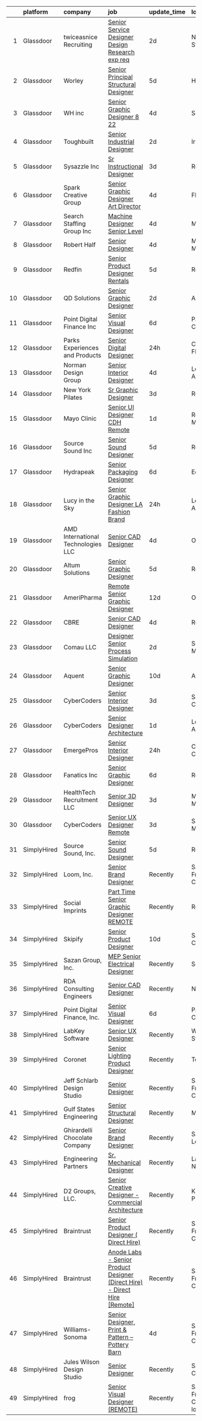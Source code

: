 

|    | platform    | company                             | job                                                                                                                                                                                                                                                                                                                                                                                                                                                                                                                                                                                                                                                                                                                                                                                                                                                                                                                                                                                                                                                                                                                                                                                                                                                                                                                                                                              | update_time   | location                      |
|---:|:------------|:------------------------------------|:---------------------------------------------------------------------------------------------------------------------------------------------------------------------------------------------------------------------------------------------------------------------------------------------------------------------------------------------------------------------------------------------------------------------------------------------------------------------------------------------------------------------------------------------------------------------------------------------------------------------------------------------------------------------------------------------------------------------------------------------------------------------------------------------------------------------------------------------------------------------------------------------------------------------------------------------------------------------------------------------------------------------------------------------------------------------------------------------------------------------------------------------------------------------------------------------------------------------------------------------------------------------------------------------------------------------------------------------------------------------------------|:--------------|:------------------------------|
|  1 | Glassdoor   | twiceasnice Recruiting              | [Senior Service Designer  Design Research exp req ](https://www.glassdoor.com/partner/jobListing.htm?pos=114&ao=1110586&s=58&guid=00000182e875dceb902c5d42bbb92c64&src=GD_JOB_AD&t=SR&vt=w&ea=1&cs=1_95cb82c7&cb=1661757414965&jobListingId=1008097482843&cpc=82B3195DA92CAF92&jrtk=3-0-1gbk7bn8fhaok801-1gbk7bn8uj45g800-e0d663e7e9ee947e--6NYlbfkN0AIiLXtwtv0BDns9BiY4ItblantFozdL6jLmLxNvS8mvt4_hCZCGA9HmC46v82wF9O3pUtOMMPsd9VQ-rcZOSNJOqF8bE3HgafB-vpR2ycqJsC2VD3jJ3B53I60K52YrkjFxUmsv7GEe7oSmTIsZvsP7j81o20ZmCW-IOMesJanGNlwcGp_mdYiQB8mC9C4KCt3rb4q6zOQB4Py2LApq6cOUM5yPbBwRt9pAa_bTfDSzRtdef2vH6eFAp_SbG3rhO8vqGatTaeQ34E5wq1EzzbdbyWzKh0W9YqYC9gMuYk_u0Y-9tKm7Ziw7lqU3P2asX56DneCZmC1P1lBAXASMZTIhGteNK37I2Hfu9IPwDKIP6WX92keohvSN6iM3pAFJLsmxiV2YTmcfKZlJR2E7zzJHnl83EzvzS45ADAQQtjmSR-6tvoCx0qDU4o4_2Azbis4XS4-XgMG-Pbuy67Lb4GwiDBJmU2uMrxP2ZQgGgNhBEE0TuX9NoghKW4DHRpUlAZ-bi5-oW3PzguQrRcA1oX_6iBnRhlFHUcTLOkR3N5YvQ%3D%3D)                                                                                                                                                                                                                                                                                                                                                                                                                                         | 2d            | New York State                |
|  2 | Glassdoor   | Worley                              | [Senior Principal Structural Designer](https://www.glassdoor.com/partner/jobListing.htm?pos=124&ao=1136043&s=58&guid=00000182e875dceb902c5d42bbb92c64&src=GD_JOB_AD&t=SR&vt=w&cs=1_5326c281&cb=1661757414966&jobListingId=1008088587444&jrtk=3-0-1gbk7bn8fhaok801-1gbk7bn8uj45g800-495efa6f3e6025cd-)                                                                                                                                                                                                                                                                                                                                                                                                                                                                                                                                                                                                                                                                                                                                                                                                                                                                                                                                                                                                                                                                            | 5d            | Houston, TX                   |
|  3 | Glassdoor   | WH inc                              | [Senior Graphic Designer 8 22](https://www.glassdoor.com/partner/jobListing.htm?pos=125&ao=1136043&s=58&guid=00000182e875dceb902c5d42bbb92c64&src=GD_JOB_AD&t=SR&vt=w&ea=1&cs=1_4e081cdd&cb=1661757414966&jobListingId=1008091792613&jrtk=3-0-1gbk7bn8fhaok801-1gbk7bn8uj45g800-a4c2e29ffe14dcba-)                                                                                                                                                                                                                                                                                                                                                                                                                                                                                                                                                                                                                                                                                                                                                                                                                                                                                                                                                                                                                                                                               | 4d            | Seattle, WA                   |
|  4 | Glassdoor   | Toughbuilt                          | [Senior Industrial Designer](https://www.glassdoor.com/partner/jobListing.htm?pos=101&ao=1110586&s=58&guid=00000182e875dceb902c5d42bbb92c64&src=GD_JOB_AD&t=SR&vt=w&ea=1&cs=1_653634e7&cb=1661757414961&jobListingId=1008097148245&cpc=5C66962F50EA57C4&jrtk=3-0-1gbk7bn8fhaok801-1gbk7bn8uj45g800-6492527fb1079bee--6NYlbfkN0C4BDBIIfYywdCnnQWSiy8nzgMXr_T-T3FVOPaJNWu58urVZR_WXMhrR-koSpndaF1E6yxWHXTrWNwj5BGXNunan9ywve_ENISeMSjOJDitLiiqvvQgrqPC6Ae3Gf3tZtozMElNWH6pQj1MkisjsxPjnFks6kWohDQ-79t_l95B76r683v6SZAlHW32FY62mUhxFpvpcI176MQbhLlHqwz5Yxmluff8fZJ8c429Gb6eihSc0J1iK1Z6jfr-Yasq8snaSccNnZ5nXeHDx6yy0viSzCXr737yJr4WzU3wTA1XeG0ZbZo3UpSRM8HiZipnMHUndpRtfkuw4_nXTkPAZoqWCroaQ3IpKgxrmKlyrGFYD0tCP0eai8hmq09Ccivb3R0cXMiUdoARwS5LQvWXPXQQexn9pZu8Gewa2voRG5yHX-v70_XEW0CxBt9pD6udShoyg7zoNN67KQEO3laY-RSaoUywK8Ns5wmEgrWovv1gXos9CvZCAw7HItVevkZAB2r8DP77IvP0-g%3D%3D)                                                                                                                                                                                                                                                                                                                                                                                                                                                                                                | 2d            | Irvine, CA                    |
|  5 | Glassdoor   | Sysazzle Inc                        | [Sr  Instructional Designer](https://www.glassdoor.com/partner/jobListing.htm?pos=119&ao=1110586&s=58&guid=00000182e875dceb902c5d42bbb92c64&src=GD_JOB_AD&t=SR&vt=w&ea=1&cs=1_0e08f863&cb=1661757414966&jobListingId=1008094371868&cpc=2CAED5C921A5F994&jrtk=3-0-1gbk7bn8fhaok801-1gbk7bn8uj45g800-d1e30eb564645d32--6NYlbfkN0BHmuOUQiGxZlIboXRCrnOB1bk0QkSGbGX7yxzhgRysNhglpeekY3X1wDa7BzirfJIE-XZI96pT4vsCDo_PwVhCrQa8H_dn6HuGc3dI6Au5lFOBOQnw88rRufmRln1Uzxma7VZhtrwMd6uMTKFJi1s8KhsbQhyj9AFtzXfcqHMAkMfzRW14V10xerNyCpWVtNyThtTnKFly19sInMUNyG_qRlXkQMNRwHhuzUlOpyIDaCEVqcjB1GLDuSWa6Xvbqg_gtV2NIhn2HarlDxQc1QvWph3d7fUGAKDIY0GW6HMmVVRFxQTuuki9Lc0jzk6EMIVMQP5h2Gvt5i_OjKjP1BOVcXt7c1fN8HYiVU-dGRbgIGiZuCevYJ0FEIqSNkNJkYCE4xA7GChu0cRd9-jsIvSIFu4dSzTxpCAvfdwQxb6zcPFlcd-P7dwocnfGJNvQ1QPJOvq7YcOiiLewuAw7p-otG7QEoaehl-RaHCHbDMDWxKS3zyni4PaFCXzMnzkZxBE%3D)                                                                                                                                                                                                                                                                                                                                                                                                                                                                                                              | 3d            | Remote                        |
|  6 | Glassdoor   | Spark Creative Group                | [Senior Graphic Designer Art Director](https://www.glassdoor.com/partner/jobListing.htm?pos=104&ao=1110586&s=58&guid=00000182e875dceb902c5d42bbb92c64&src=GD_JOB_AD&t=SR&vt=w&ea=1&cs=1_2adc5fc2&cb=1661757414961&jobListingId=1008092367670&cpc=A65DF3A704A48F9B&jrtk=3-0-1gbk7bn8fhaok801-1gbk7bn8uj45g800-c2d8a606fc96234c--6NYlbfkN0BBGG9LMNqL16EzDx9S3nKk4b6IwprgSJginr0DZD_oW5yEAmn-tqn_d3atlY61JjEJCcIRxV4iQa-5Q8wcqhKLSJ83lrYLdPS0OtImIl9V7CVmTWNWVztfQoKFteSfQqqO4YIg2T7lUUZxXKsBUHr9DNnnOqat7-ICRDskTAeC3vvLmHfQz_Sb97qJvvExAhBJFf8ZCHHUMx7bk3X2hxJ8yFAZ5JuiKg2FGWBbWo9Z7So0VODfHSngIkIISX5M2Flwzj-K_nGwHrPCF3xi9OOwLKHlW9uj3uDn3_evCejBJsdmGIOtS43m4I-skHbjCOGKZacU8zu7h3T1MYzZjz-PFGmSAy_mod7o6WRGm19YLiOJYiphYKuI1ehj-bZN3PUe9LXhpqtLRc4lqm316FoMCsz4fHYtUTjVh7LQbae6Yrv37XLwEH1xpwgeB_-b5ZdquxzgGREYya-4IlHLpwhrceJkje1Q4IudB9tsHN-FfK_4Vv6wguCDvrbb_nQps88%3D)                                                                                                                                                                                                                                                                                                                                                                                                                                                                                                    | 4d            | Florida                       |
|  7 | Glassdoor   | Search Staffing Group Inc           | [Machine Designer Senior Level](https://www.glassdoor.com/partner/jobListing.htm?pos=118&ao=1110586&s=58&guid=00000182e875dceb902c5d42bbb92c64&src=GD_JOB_AD&t=SR&vt=w&ea=1&cs=1_9392588b&cb=1661757414966&jobListingId=1008091141637&cpc=47CFDC01B3F81FAC&jrtk=3-0-1gbk7bn8fhaok801-1gbk7bn8uj45g800-ada1cfb2ff4b112a--6NYlbfkN0BLZ0BvyOYjbmg1sAVBTdDyKWo44e34HdLLQBaFwBbySGOyJ4M5kDYQdtLTOqjgnYlif-pdd7Njs7CKM9Ew_k4s8XVPgvhAczm3dstNmRTqEEB9Gg18-x0zaRriGlrlA8LKWXDstM1ZDLrNlQ9trhmAM5gwK32tp8cAwNKHWS9aVGdq3aSZt1nr6MVXuUyokjfh4M37wRDbzcq3HrUORdq6HeaeODMhdt6X4miFOImHy_NJ1DX55a5x-F7ekrRKTme5d6bdfezLdI5NE9l7PKrfFFLuRLgDGCZwR9hHKHJtqumflc5LA_IAmGelTMHGD8XuRdzxtRlJnDCqd4jnRxBvs0QgHn7Gy0a2kiBGQeiHmtKNyv7ZqDSOXMl1BhUFfZTobzE3wyzjOWv-qhsiVudIKLg50JcCpadPivqdhao4tbQ4Y5PjmIP4RMF_Jd5vSfPunSNxYuGXq8cuJECSRDHdafUcF8uHXfjniDuOM2MeuBzij8cHQutlNazYcNMsmFMHru4UahmCNYwupklL7g5g)                                                                                                                                                                                                                                                                                                                                                                                                                                                                                         | 4d            | Milford, MA                   |
|  8 | Glassdoor   | Robert Half                         | [Senior Designer](https://www.glassdoor.com/partner/jobListing.htm?pos=120&ao=1110586&s=58&guid=00000182e875dceb902c5d42bbb92c64&src=GD_JOB_AD&t=SR&vt=w&ea=1&cs=1_dbb50e69&cb=1661757414966&jobListingId=1008091743697&cpc=2CAED5C921A5F994&jrtk=3-0-1gbk7bn8fhaok801-1gbk7bn8uj45g800-90eb036b1acf2a4c--6NYlbfkN0CpzDdaQkua3np5pkmj49lKioZwmwxQ-yx5plwbYmV_M5St0DD8rCm1QOzbrT0uKPjLiNpyd1pGxRR2DWvkbBavdBU8cubWW7s79_0pBjaN6MYZa6sYebPsf7f67_qjqQMYnOnPJc1426aGRbM3p-EnrboTyK0iAAhqlrT90mL84f9p5I-gmqDydZUw2rr_X33tGxouIYQWFTcLzLgcnCPSOVTaOhFckzebGK8LlylEX6cHw3KNLm7dbTBD8x0a8FTfR-f8WK4cui-04dJjIuKL3lZtyamqltDxqsCg-4WY44_yy_cHGRU2VE9G6Q2asJSTxRKpPt4Nfk9z_LOKyvqR4rM2y7SpE8NoxNM83-ys-TupzDhVI3UubXUhFkzLvEasacodmV3BMS4f-U7MQw8-2RrfsBsNQKEJybouIUTCyzZdBnSjiDhiLPNabGvRPEBsjWF7Jijv9iJTIFeUiygwXTgkGqesoOCgJhfaT-IvIlf0GNUppKD6OYqQJuAUrUG4xf_cUudf4Hoa_INiVo029pCqYCA4NT761I4gPZfnL2VfmzMKnn_S)                                                                                                                                                                                                                                                                                                                                                                                                                                                                       | 4d            | Minneapolis, MN               |
|  9 | Glassdoor   | Redfin                              | [Senior Product Designer   Rentals](https://www.glassdoor.com/partner/jobListing.htm?pos=123&ao=1136043&s=58&guid=00000182e875dceb902c5d42bbb92c64&src=GD_JOB_AD&t=SR&vt=w&cs=1_b7262ea5&cb=1661757414966&jobListingId=1008089184207&jrtk=3-0-1gbk7bn8fhaok801-1gbk7bn8uj45g800-6be6802fc110f483-)                                                                                                                                                                                                                                                                                                                                                                                                                                                                                                                                                                                                                                                                                                                                                                                                                                                                                                                                                                                                                                                                               | 5d            | Remote                        |
| 10 | Glassdoor   | QD Solutions                        | [Senior Graphic Designer](https://www.glassdoor.com/partner/jobListing.htm?pos=105&ao=1110586&s=58&guid=00000182e875dceb902c5d42bbb92c64&src=GD_JOB_AD&t=SR&vt=w&ea=1&cs=1_84aa2132&cb=1661757414962&jobListingId=1008097287533&cpc=23F784D2830B726F&jrtk=3-0-1gbk7bn8fhaok801-1gbk7bn8uj45g800-779e22abd982fff8--6NYlbfkN0ACTeRvGRFS6hadW-07x_K1RnsIE8OdH4tufuZ5eRAiXlI_sIDJdKrGCDzNU8TfiJ9yvQZhiSJRE0dL2dZD0yYRWGZI8cDA-DExZECqiv6QlH1xQ3M5uhh6ZbgShOhuR9mB9ls38NxfT59Cn9zG8D8MliSDR86vd8CTOOc86N6YndDY-bIYZa-ml9nEcWXT3WsODuii0iupB43bmpqp0tIznGa2psqC4Ag-EzqnDyWIKUf8OA9bH4grCfgUdp8YXHlz_RWkxrGLH0EdF2p4FAuF4jXZazgULfBoh559mXlR61EZFYYwjHX-ptQUKFR0GBbC8RqAQOwn8IMNUa1-tyrsyBd0RgA-2j9M7BQaaSIc2JmB8JOCYPcMItRJtYi7IrYa36WGzp2lBBJKQoFnIHMuYCeny5_d_pvvv1W2l1p8l2BySQatEKw9Nduyx9GAsiHSHFM4kAs6n7QoI992v9l_I1kNMNGMkEgu5jIvs1_xt5dtkEqWbwKiPdftmDoseY3qGpTUKNMYyw%3D%3D)                                                                                                                                                                                                                                                                                                                                                                                                                                                                                                   | 2d            | Austin, TX                    |
| 11 | Glassdoor   | Point Digital Finance  Inc          | [Senior Visual Designer](https://www.glassdoor.com/partner/jobListing.htm?pos=127&ao=1136043&s=58&guid=00000182e875dceb902c5d42bbb92c64&src=GD_JOB_AD&t=SR&vt=w&ea=1&cs=1_c53b477e&cb=1661757414966&jobListingId=1008086386078&jrtk=3-0-1gbk7bn8fhaok801-1gbk7bn8uj45g800-1ebc14109c6bbb65-)                                                                                                                                                                                                                                                                                                                                                                                                                                                                                                                                                                                                                                                                                                                                                                                                                                                                                                                                                                                                                                                                                     | 6d            | Palo Alto, CA                 |
| 12 | Glassdoor   | Parks  Experiences and Products     | [Senior Digital Designer](https://www.glassdoor.com/partner/jobListing.htm?pos=109&ao=1110586&s=58&guid=00000182e875dceb902c5d42bbb92c64&src=GD_JOB_AD&t=SR&vt=w&cs=1_8fe888fb&cb=1661757414963&jobListingId=1008099703456&cpc=3DB599BF2F4828F0&jrtk=3-0-1gbk7bn8fhaok801-1gbk7bn8uj45g800-e6b7a7618b69f511--6NYlbfkN0DAFTyt7pbDCC2JPO79CSdi1dIb81yjczP5qsKcZIxgiYm3-7g-689UDqHItQTwke_TrTe4bERr3DX87HGf-p9NvrotDPPeI6qSG7DIlLHev2zACgCzDAKiYHz9lfx6VCI-eafS8v2hVJRqtRhtyXMs2PTthgB2jwmFvbuUN2zBHenXfKOZDVli2WvnnnVDysKGJ0hz-5ehsTLqUPlngwkoGD00pmNQK8BlRvWzPEFsB_ZAzUaOk12L1hydqmYWyBpCcCBdwRA6lLHNbMQQ2N7iZRd5NC38bafW027pszRV40zWoUfslJ6J9djvGt8eKYEPRYlqMlLBwr_J0wemrzkDRC3K6xYbB9tNQwh3mjQvmuU2Q9wPGpQtnPYEH8iYN8-40H_xNW_5dcJvZWxyv_NEPunOHNfxVHlT-fibbRg708NUxGIuQdHu)                                                                                                                                                                                                                                                                                                                                                                                                                                                                                                                                                                                                    | 24h           | Celebration, FL               |
| 13 | Glassdoor   | Norman Design Group                 | [Senior Interior Designer](https://www.glassdoor.com/partner/jobListing.htm?pos=106&ao=1110586&s=58&guid=00000182e875dceb902c5d42bbb92c64&src=GD_JOB_AD&t=SR&vt=w&ea=1&cs=1_cea76aae&cb=1661757414962&jobListingId=1008091028974&cpc=C466624457DD16FC&jrtk=3-0-1gbk7bn8fhaok801-1gbk7bn8uj45g800-7cc85a13cc5e0974--6NYlbfkN0CXiONNOVKsCLPPcUoB_Bn5_1C3WxILIcgK10bB1KeCioeMr6RfpG4lcdQLJnZt1cD1vdkDVy3h_SuAgwPiraUF5n4p5jBG9v4MrQF_varX4buyL_7XEN6rILWr1u425xL1uSc4fbh-RcHN-IZ8HIPwIgbulvB8D_ZGWf_TTmJmmKApKwmwPgBMNbRbC9dUOZkjYyXZJ5QlnxcwLJ4z11bKIJlvkVdn26Ol39A2V1Ibpuo2CgZMX18kAeYUZSizCO2cdcgXknTsKZLaJXNqgtyqYKWNkZmFxd196JoNgFtCEJ-oNwhTqWQZZnFksf0tWWi6RS2Sla1UBfVWN0QV3GJsL3apZ8WO-Hday7pxAnawxiqqiJRusnpoaocica3Tq1f_LGGarGDlwuxFIenwjTupVodFm_R95uwfoABOYjaM05_x-JLRQ8PtmRr8u9a1ngUPbB-sciUzBFGY3vkAmaNvYUuNzHQZSf1GxTc4SieGv6lxYOB-b0uRKltYJpu5Gi5HEcCiE3eXEw%3D%3D)                                                                                                                                                                                                                                                                                                                                                                                                                                                                                                  | 4d            | Los Angeles, CA               |
| 14 | Glassdoor   | New York Pilates                    | [Sr  Graphic Designer](https://www.glassdoor.com/partner/jobListing.htm?pos=129&ao=1136043&s=58&guid=00000182e875dceb902c5d42bbb92c64&src=GD_JOB_AD&t=SR&vt=w&ea=1&cs=1_4b72e22c&cb=1661757414967&jobListingId=1008094773855&jrtk=3-0-1gbk7bn8fhaok801-1gbk7bn8uj45g800-38f2fed63134701e-)                                                                                                                                                                                                                                                                                                                                                                                                                                                                                                                                                                                                                                                                                                                                                                                                                                                                                                                                                                                                                                                                                       | 3d            | Remote                        |
| 15 | Glassdoor   | Mayo Clinic                         | [Senior UI Designer   CDH   Remote](https://www.glassdoor.com/partner/jobListing.htm?pos=102&ao=1110586&s=58&guid=00000182e875dceb902c5d42bbb92c64&src=GD_JOB_AD&t=SR&vt=w&cs=1_7a53857a&cb=1661757414961&jobListingId=1008098136479&cpc=BBD63848FB84346C&jrtk=3-0-1gbk7bn8fhaok801-1gbk7bn8uj45g800-2ea6fd4f9497d762--6NYlbfkN0DAEceP-M7Shj5_gfKRzkCBllP1lnjH5WM5gyIsLK1tG5I7LeeaiVBc2NmkugE2pFAElwNOWomzXH3Xpn4KrYmZVurKHWvg9_M-KHPcaZlCX2lLM76ZM8bb_VqxMOu-Wxc3DShs2cYNKopDGYNqmHabbxnIUoV37OZt-LLJqh1cOru7t-tcLmNkFFgLH4Ztl7k4kxiXUUpLVBL00WVkyfxlqnrIIb-KzhyH_zyW_OJGHpY10Hv17oq2UQYsc8C5x6aBnBAYPIdIQeDzrM7YcWKwTNuvj7A6TO3C0tbcpuWZRj-u9oE9t2kOA_6YiB13rAgtAyJUsxvlYW9uDCSF2JPFkvMHnuReMPPQSrpp5v3Q4_hk74iENV6292e8itp_vJw5mNoZz2Iizc5L2hVgwIOMdPTDHhYIcDsUFbfcdgvOk5vdcR6GaoUYah4Mai5uQzTtcP6DOh06lg%3D%3D)                                                                                                                                                                                                                                                                                                                                                                                                                                                                                                                                                              | 1d            | Rochester, MN                 |
| 16 | Glassdoor   | Source Sound  Inc                   | [Senior Sound Designer](https://www.glassdoor.com/partner/jobListing.htm?pos=121&ao=1136043&s=58&guid=00000182e875dceb902c5d42bbb92c64&src=GD_JOB_AD&t=SR&vt=w&ea=1&cs=1_f5ba8d0c&cb=1661757414966&jobListingId=1008089350796&jrtk=3-0-1gbk7bn8fhaok801-1gbk7bn8uj45g800-b47b731b9588a909-)                                                                                                                                                                                                                                                                                                                                                                                                                                                                                                                                                                                                                                                                                                                                                                                                                                                                                                                                                                                                                                                                                      | 5d            | Remote                        |
| 17 | Glassdoor   | Hydrapeak                           | [Senior Packaging Designer](https://www.glassdoor.com/partner/jobListing.htm?pos=107&ao=1110586&s=58&guid=00000182e875dceb902c5d42bbb92c64&src=GD_JOB_AD&t=SR&vt=w&ea=1&cs=1_c8980cc6&cb=1661757414962&jobListingId=1008086403262&cpc=AE9F6614D4EC1B58&jrtk=3-0-1gbk7bn8fhaok801-1gbk7bn8uj45g800-5e367a6bd5ed3c08--6NYlbfkN0C5YlJNCyMNP1t4TdUhBty9XR41ex97Ey2uZk0IZ3uCpbaxdZ28JgvJJWFIgCa2kPRq1UBbhNcmdrSsVuOn-xdaXtlEqC9CuVQkGJgJaLqggnPlljaaTsAklKqRUAuGz2KxZ5ibXl8-bAlSpPDLVaIr6W_YB_bl41CJHwzqYoztg-K6XJ5mNhouvndq2DzD1Gs1_w9EqLyWoGabenx8aOfeWPEb0G2zNBrGek5WXlbxcxaZaWyU9DwpX4VwmmgmTlZC4t5k5BTfMUYfmisz_BWuEJ8Ui2tlbUnIgKIAbwp8bR2HqLaHpt--Ke-2W400H_3GRourdDfaWW4r_-4kDJRBrKB-9QPgh_rUMFEpg4JxdThVSI2nQQgfF0MLaJJL5k3iZDMGgjU37MQ3xzqEvi20ukFUuEGBkm_-m35Jca7pTMMd74XQCkE83un-3HCncmTFau32mv44VbtZs33QdKhfs1k1gut6XuyHywl7vvCkaid4M2muMvnlp2h_jcO0s0KVbuZQjLSk_Q%3D%3D)                                                                                                                                                                                                                                                                                                                                                                                                                                                                                                 | 6d            | Edison, NJ                    |
| 18 | Glassdoor   | Lucy in the Sky                     | [Senior Graphic Designer  LA Fashion Brand](https://www.glassdoor.com/partner/jobListing.htm?pos=111&ao=1110586&s=58&guid=00000182e875dceb902c5d42bbb92c64&src=GD_JOB_AD&t=SR&vt=w&ea=1&cs=1_5a35d005&cb=1661757414964&jobListingId=1008098927057&cpc=39A4E8CE329AB187&jrtk=3-0-1gbk7bn8fhaok801-1gbk7bn8uj45g800-51bf6635c99031af--6NYlbfkN0BHIfC1zsKGIu0R3teaIu8liT7fbRNLaQeDQfcPJweUKx8CW9AkHemEW2NsRR6YeK9jquE9AnBvHqz9Xrdtq1N4dGlbIkc3d4dtcfIkjqX4y6NqOvwaP_Rr8gEa_m5q6iN02ozOxn-7hkjHX0brGB2NkoNhbFt1ZJi5zUwkZjlrdhBXaUJKOclnLs28PWX8qDkVYtRo6QoeScMCCalZyLlvCRwRnYs5wWWcpoPQHfPz0ac3pVarvkuQ0KrCBr5w6QuQzZl3j9_gEhkTDswSbtgTdDLxu38ktlV9RXY7zUSlBcvkkSXm7-NPeNFC953fqqqbclLoxIW8jgy45YNkxgHt3yy7y46qxl5j7i91DvmmqikHxfQMykGTOd1926oOaqBRKh6IT72TzWWROsYFQ34VrHGrENqTLBihc2xf2tEJt598da42IkVufnBOJkWGMn5FXIQXst4baIk3zZnpYG40hSLATR4zUTvt9JIumnK6Qr_Q9xsjtj16abqOPdGO-AE%3D)                                                                                                                                                                                                                                                                                                                                                                                                                                                                                               | 24h           | Los Angeles, CA               |
| 19 | Glassdoor   | AMD International Technologies  LLC | [Senior CAD Designer](https://www.glassdoor.com/partner/jobListing.htm?pos=108&ao=1110586&s=58&guid=00000182e875dceb902c5d42bbb92c64&src=GD_JOB_AD&t=SR&vt=w&ea=1&cs=1_52d766a8&cb=1661757414963&jobListingId=1008091145035&cpc=5D10E799EF7E9049&jrtk=3-0-1gbk7bn8fhaok801-1gbk7bn8uj45g800-931768201ae184f6--6NYlbfkN0DukAwDndutArnS8OT3znlJ-TW2KpK_7rZjO0LfXc6UVE5AelGnR9ziPlWAPjNau8rd8NMb73d24B7ndQLt3d57jC2uHPtHuyX_n6tIwkugleKfM8_bpcteZTXMMU0HyDLuDoLNlwikPgOJqyoYENPLrL4ONxI8d_6HhscD8_Q9RMXWqp-2J9Vi7QxO9KpPOWEkKRW73ZPACNxo79vOZ68j6ceayrkjYPSmRA1WAEw5qWbwtiQXEaeO0NnPtaIidZgBPqGfBIZpsLlIsCdYWYxhtM9Ms2__Yc1PJI7BAgUc3LvJFeUaP06OvEpfoYeZYmhIUWLEue4heza8fW5uVBK-Y797Q_TKpDNVl1ypGcsRgL-hLkfjmWdnq1XpAhLm7GxXVj5YlNfRCQqnsl6cHpJlXUWMrHksUfYmGVjzPUaCb1DuGcR9YSJ8tZ3XgMI9Ecz--3K56n_FI3h78pVWyeI-XRPE3Mgt4ew6EdFaHUuDetPtQNsLtS4oU_Y0fAMkxIyX80HzkQwhlA%3D%3D)                                                                                                                                                                                                                                                                                                                                                                                                                                                                                                       | 4d            | Ontario, CA                   |
| 20 | Glassdoor   | Altum Solutions                     | [Senior Graphic Designer](https://www.glassdoor.com/partner/jobListing.htm?pos=122&ao=1136043&s=58&guid=00000182e875dceb902c5d42bbb92c64&src=GD_JOB_AD&t=SR&vt=w&ea=1&cs=1_5e324f9e&cb=1661757414966&jobListingId=1008088903295&jrtk=3-0-1gbk7bn8fhaok801-1gbk7bn8uj45g800-c279be3e20b8929c-)                                                                                                                                                                                                                                                                                                                                                                                                                                                                                                                                                                                                                                                                                                                                                                                                                                                                                                                                                                                                                                                                                    | 5d            | Remote                        |
| 21 | Glassdoor   | AmeriPharma                         | [ Remote  Senior Graphic Designer](https://www.glassdoor.com/partner/jobListing.htm?pos=126&ao=1136043&s=58&guid=00000182e875dceb902c5d42bbb92c64&src=GD_JOB_AD&t=SR&vt=w&ea=1&cs=1_7ebbcd3a&cb=1661757414966&jobListingId=1008073273898&jrtk=3-0-1gbk7bn8fhaok801-1gbk7bn8uj45g800-12ab05c032125c72-)                                                                                                                                                                                                                                                                                                                                                                                                                                                                                                                                                                                                                                                                                                                                                                                                                                                                                                                                                                                                                                                                           | 12d           | Orange, CA                    |
| 22 | Glassdoor   | CBRE                                | [Senior CAD Designer](https://www.glassdoor.com/partner/jobListing.htm?pos=130&ao=1136043&s=58&guid=00000182e875dceb902c5d42bbb92c64&src=GD_JOB_AD&t=SR&vt=w&cs=1_e2472fda&cb=1661757414967&jobListingId=1008091509298&jrtk=3-0-1gbk7bn8fhaok801-1gbk7bn8uj45g800-a0bdccbf10fd5fdb-)                                                                                                                                                                                                                                                                                                                                                                                                                                                                                                                                                                                                                                                                                                                                                                                                                                                                                                                                                                                                                                                                                             | 4d            | Remote                        |
| 23 | Glassdoor   | Comau LLC                           | [Designer Senior Process Simulation](https://www.glassdoor.com/partner/jobListing.htm?pos=110&ao=1110586&s=58&guid=00000182e875dceb902c5d42bbb92c64&src=GD_JOB_AD&t=SR&vt=w&cs=1_abb36cf3&cb=1661757414963&jobListingId=1008097247545&cpc=56C4EA4A1A191A49&jrtk=3-0-1gbk7bn8fhaok801-1gbk7bn8uj45g800-e81d66b070fe9a9b--6NYlbfkN0DbM4wYFu_sdyoYS2kWR1t0mwynfixhxc9U_5Iqec7kGHjHGYw-EY3xtQoD0M-HENDrNtoptJMA7XsvK2XE7A1ap9H2pTv0XqEV9mVmFK78nXB5j-4HqqUdn3gMdY_18VGNs32-FZtiZXGJmYJxlu47NDnIso88Y1kWk1BUrZjjo-z9xoxjjPyiL1LuIcBfFcVTvH4p8BjO2qP3SvUKZMrrTicudQBaqi_y2AazBnmlh3n8x6uNnJAllglg79NGRaUgG-QbZjA7Ykv3RiFDoPhhtaoiuKF-WnmP9tUHik5ZtgBySDhqGV3g2WO1XJbzVCZ542sV5PO4u4j4BuNXwA-NiG0eXd7LXSdMpvsc7DILiFWNAaSUpfOm0Jd0KyhAm8yDfFaESSVidtkYPvsVHm6OUeEImfodSWGees3rluAvafFsGIGHcDrHiCe82qYPoEAy9rNrSWpV0DZK-dzDZtC1nXswMTjEtXi7l6Rrd-iCCBwd51X09duTz1pvgLNtHKyRJyRd54YxQL4T_ZLFQAxapriSg_TbstPafCYJWdu2CjtM0LwyRn3H)                                                                                                                                                                                                                                                                                                                                                                                                                                                         | 2d            | Southfield, MI                |
| 24 | Glassdoor   | Aquent                              | [Senior Graphic Designer](https://www.glassdoor.com/partner/jobListing.htm?pos=116&ao=1110586&s=58&guid=00000182e875dceb902c5d42bbb92c64&src=GD_JOB_AD&t=SR&vt=w&cs=1_a2682edc&cb=1661757414965&jobListingId=1008079523530&cpc=334ABAF5D42DC775&jrtk=3-0-1gbk7bn8fhaok801-1gbk7bn8uj45g800-08883b88a8db71b3--6NYlbfkN0DMrcEu7yrtATojKJA7cEzGQ3FdRGWLh0CZQInL4ECGI9gD0Wolx9R2v-Aex0-GK06A2fMJB6yTHxzk6oxxKY-DZBHMYGbnspwqQX60Xej05qq8TCr2PeJ6NLd-X2UfUXg_IvWTX_LcDISePaBgPm4PMhJQjQQLUuk-w9p0dh06yOo1mnw7Pi74tCvqUYl4tqk6rP8vhaCqZOAELNDaI2ORnJPjR7W3YEpwTRnm3Db1rK8wLoJrTLGes0bHHcI7rKzZswn9F1Vn-Khm78Fgi7u07FjfeZK21x7qlZYtIMj6hy3dE8BfwdjZ3Rbon59blLxbRnuPHGISzglbuDhwVjqnh217p5RH8rfjdp6xU4KPyPvimR35WZuN1_uiCQ8I28tE0IniReNT2gx8U3azxhngBshPSaMTU49Z3J5yEL3ueb0KrovLCTG4GjVuwilwatIpz_jtz9LIIQ%3D%3D)                                                                                                                                                                                                                                                                                                                                                                                                                                                                                                                                                                        | 10d           | Atlanta, GA                   |
| 25 | Glassdoor   | CyberCoders                         | [Senior Interior Designer](https://www.glassdoor.com/partner/jobListing.htm?pos=112&ao=1110586&s=58&guid=00000182e875dceb902c5d42bbb92c64&src=GD_JOB_AD&t=SR&vt=w&ea=1&cs=1_8537b575&cb=1661757414964&jobListingId=1008095419020&cpc=AC285F3A3ECA6BB0&jrtk=3-0-1gbk7bn8fhaok801-1gbk7bn8uj45g800-a36c39076f0945c2--6NYlbfkN0CpFJQzrgRR8WqXWK1qKKEqALWJw739KlKqr2H-MSI4eoBlI4EFrmor2FYZMP3muM0YFdWmT9tyVCzqQFlFmGcjz7pu5azffDZRCHjAun6bTHWepfvv8VmQ4WS3K54Y1Hs16wwaUlkQgkrF05UIHEoLkITqsF0alGc4chaqDAhxYgLHPrmK9peStGEBw3IuQAAqvDuo962QzBQOai5gI-7AtYxTy2WFFazr0iPm_7CuC3BFL-hUa1FLEjA6XBUUKkzDPlzywSwyuYPDw4jmCe5O0c8pSSuc-cGgjvK2LJpVjyyZxwEGukgx0T7xt9ViPQgAODfcrkv196XR_hYKmZQB7R-ddv1PoQQgTTlUGNYEexqWMQ9M8qVCWWlpzIS4IltLb-18UNhMmKrCq9iyyFfGQuANSoeLU15id-C_KGvdbdHUya4_rh20U0ZEgG8M-f4bBzRIIX-DsKJkbzlaaoj0SXI2nYChRY2kqyxpDldG3JOhS1O5-36-GtbGrgDDfuz0jLXavDZhyiHpcE_hCL_Aq1KV4Yv86HqzaS7-yugg06n7OpHAQb3mgND3qE3oTeyHICNhtj-6x5yjFSrCapXYCYTZ2JUUdg-6FK_fVndbXwQqtBat5-8ASCIBwRTPydpLCIHbK-n-NmsXBcOjLC5vYRcvIFqHien4f4YR4lYjjsqNLCEsJnSYobr6oEU8SD0rsUyjJ4G2o3oWzDAQHgTlPXi1baG-lcGD6um1zMB466WeEVs_xXn_F3lUaVv2JkegMwaJQbTy6vBgZREZ3n0f3B9_88SK4ndVNrz5K8M8KctY4eLcfMtFrZjXPOQ6KCB4e_zG3Uc8HS4hSUn6gRA-6ccm1n5J1dUgEkIBKF_tGEoSu_Jgrma2Tdl7lm6cIoe1miIbjeQ5EaecwTTHTj9KbNHf8jhhYTMGhlVvQ6DRNupY0K0M_DL46EiI8omkbUvQ4cVoEcE9VQ_zWFpf3cI0g3oV7s4nvcg%3D)                | 3d            | San Diego, CA                 |
| 26 | Glassdoor   | CyberCoders                         | [Senior Designer  Architecture ](https://www.glassdoor.com/partner/jobListing.htm?pos=115&ao=1110586&s=58&guid=00000182e875dceb902c5d42bbb92c64&src=GD_JOB_AD&t=SR&vt=w&ea=1&cs=1_e9a2a936&cb=1661757414966&jobListingId=1008098674328&cpc=F41FEAB56D215062&jrtk=3-0-1gbk7bn8fhaok801-1gbk7bn8uj45g800-6d274e9569b44ed9--6NYlbfkN0CpFJQzrgRR8WqXWK1qKKEqALWJw739KlKqr2H-MSI4eoBlI4EFrmor2FYZMP3muM3OlDFFSZScIUXHHqEQCu8i5JVqbhojWLUwdn2ZnK_FkR6XTrgdsJVlFvWMgtUMXBbVO5gmHjFzvEVYECm2gjOM3btIPrza10GkXCREg_RvRnnCfor4-4-l2j3EO9kosQ4AQksLmsKMZ3w9_Ag5E5MqaP-9wRneXaYeOYcSzeJifi8z9aC_onw7h8mZeBQDBGrrnD0DIRPyIV8eQDZ4y17LJdhUUlDSAvzJm3a2j66I9Rogeo3Su8vM5PqwBxjdJW10b7-nhMU9kvJiW1QKfNza5rIAao5SIvGSMuUSAzVFBQ959QwW_HPxhNhw5GsOL3lp1mV_R5SWt7Txx_ga0AX7zWHmDltDRB-0b48BgH1k9rB7U06sK7n-FmQrWPs9q-jOyxNewzI2ABqKxfosswt-ABOSS7YE2eB0Tr2EXLhuiZSknCYSeoH5-B7SPxLYpuSZH0k8Iz_Vfr0fZ3l21TCnYZXSDnbkY6WkuRBnOwVpGzSKNok_pMLdisPhcebRZO8UlteGzS95Q4af4eViF-vZdqMa1aR3izEE_jQ9XCG9LZqLKWGN3PwUwqTnvpbOaOwLOF8wj-2p444EJ7hnt4jCGp8j56b8UIYXtYpUo4n69PnCHXwC5L8-FAXMj6fFLl9L7P7vBXhynRO7ZNcWAdlJEzpEjLV762qbi8SZPxrreuIwTc9kgyWijw2JFW7RUWCoeHWdK2sIbtp1uUgKuwvmih1f5CjdbL_V7cAg3UZkvJGAkKcv_f2QCftzKT6rLCvTpwpHJ_rksFCUFDVQ9ibfYmInT87yV8ibggUku7go8L1qr_PJocEfbPbPOqpTUxW1cl1ZU1GRPggxIUMAoUc8rEvXXuQrq4f2dF2d7riKVI8H4AVE0L_POmuJ0iZzzfftwlQvBd5OshkqTkgmOzNnokU4PtXgV1g%3D)          | 1d            | Los Angeles, CA               |
| 27 | Glassdoor   | EmergePros                          | [Senior Interior Designer](https://www.glassdoor.com/partner/jobListing.htm?pos=113&ao=1110586&s=58&guid=00000182e875dceb902c5d42bbb92c64&src=GD_JOB_AD&t=SR&vt=w&ea=1&cs=1_d29197c9&cb=1661757414965&jobListingId=1008099500029&cpc=BAB9AA3F436D8911&jrtk=3-0-1gbk7bn8fhaok801-1gbk7bn8uj45g800-78f019e848803c7a--6NYlbfkN0C_HedoB1A1a6ezv_-FpSKqIn8hw3yEt_AqWuAqj4FwiX9Ya5OuVyeF6JPao1RcxkrPx-Lf02JTkYpM2qLIxQBEAht7P6ErLHrKnAAheHVRlt_1y-wHXf7jgka46iZtH_WuGJMGjrqZfRCnBpwCm9s4NiP3ajdvzP8MN2AhvdFN9oNoK53WL_fNoPJcM8Stqla1NDL36FhHjy5jOPlqiKrp5Da8yJ5M4epU-Z5ed2fKX2MBYK1o9lmKLVg4q9U7i1OajlrBJn8v9lUmmde-mDy9Kg9Q6D5-R_lL9FBuamaF9KYMokD8-VSLgVG31HkPkjKsktVUOXPoyxc6wTB5J25-zt0dsHzPSaSZ9j-K9Har6N-t4Lsf_ylI2EOwyZ-WWOYyBn0WpxQUFZ9WloPfnshV6iUG4h6Dxj_MPrbdqfSF55FqSmmloJi0bK7qUa4wRfsYHKNOni4QIfX0gzcyjoBf34zN_JZTb9N9bksO0evWZ4GXxu9XzQYx3ApFEh0Im1Bg3a6RX0XJ1XLG290BujbWjJDcdk2KO6U%3D)                                                                                                                                                                                                                                                                                                                                                                                                                                                                                | 24h           | Commerce City, CO             |
| 28 | Glassdoor   | Fanatics Inc                        | [Senior Graphic Designer](https://www.glassdoor.com/partner/jobListing.htm?pos=128&ao=1136043&s=58&guid=00000182e875dceb902c5d42bbb92c64&src=GD_JOB_AD&t=SR&vt=w&cs=1_f028b8a5&cb=1661757414966&jobListingId=1008086028145&jrtk=3-0-1gbk7bn8fhaok801-1gbk7bn8uj45g800-15e2c481f8aaeea7-)                                                                                                                                                                                                                                                                                                                                                                                                                                                                                                                                                                                                                                                                                                                                                                                                                                                                                                                                                                                                                                                                                         | 6d            | Remote                        |
| 29 | Glassdoor   | HealthTech Recruitment  LLC         | [Senior 3D Designer](https://www.glassdoor.com/partner/jobListing.htm?pos=103&ao=1110586&s=58&guid=00000182e875dceb902c5d42bbb92c64&src=GD_JOB_AD&t=SR&vt=w&ea=1&cs=1_c17295bc&cb=1661757414961&jobListingId=1008093438529&cpc=A7A9761F5E24E39A&jrtk=3-0-1gbk7bn8fhaok801-1gbk7bn8uj45g800-749726a22f9ba161--6NYlbfkN0AnfBpo8791XiAuuIhe2fb7zqFULKdiy-bwTMe7IHnBtSxpLK8o2IidgaozicMSLTO-O8wam9YoHiCrdEXNkBJyJzYS20w3ridHJnIf8sAyucONHFi_ZLsg2dru_sdKIjifz6sozW-TQ477cAhIL0eUIjWEOz55Td0hHWrRYbwmNnLy7cPF5XFNY8WS9ILpt2L9wpzJqnZbHVX12Eh7YHWVdAc44i1h3u4VfNOr_0EQ_wk_B-JlAS-A9j-xRAmv7PcUiNl6QAh7zlBQLVtkLFRwH-VvBfpDUUHBTimAzOIup-Mv3rV9SSnAGRiRzqGKThRBiqwjvfvQiflWIEmQJJRvFXkD6udv6XKHYsCJx1PFtJPd2nJunfYLTUiUgSpx9bTvkzb8pAbmTW7GT1CXBdNwny5vQH8KXi8MHbGEUytrTgvTDToFcCOzKGBQckj3IbrHqhWQJWk7WaYL-QEPyEOY_ZXBukUFW-2Nb5t_kRYViX4rnhKpO9-2QAzUGeAAVNH9oWQJ6ro-Kg%3D%3D)                                                                                                                                                                                                                                                                                                                                                                                                                                                                                                        | 3d            | Minneapolis, MN               |
| 30 | Glassdoor   | CyberCoders                         | [Senior UX Designer Remote](https://www.glassdoor.com/partner/jobListing.htm?pos=117&ao=1110586&s=58&guid=00000182e875dceb902c5d42bbb92c64&src=GD_JOB_AD&t=SR&vt=w&ea=1&cs=1_0e7e9cf8&cb=1661757414966&jobListingId=1008095413716&cpc=AC285F3A3ECA6BB0&jrtk=3-0-1gbk7bn8fhaok801-1gbk7bn8uj45g800-1c26fa6b13262501--6NYlbfkN0CpFJQzrgRR8WqXWK1qKKEqALWJw739KlKqr2H-MSI4eoBlI4EFrmor2FYZMP3muM0YFdWmT9tyVG37tuwdeM7qPN_bVNSqA3GVW9TgUwQ0dMVIwP35VO3wivTqva9FtSxzfeTo8mbwZBNsKM9TwnLafGQmLhmsEPnp3OyY2kH_scPFdcL7yDjH_UCnko3ABSTBUQpZkOYrvzdXY0nxvl8GKjTUdg25wsTzS-HNhrFk1e5_EYwbfLaNnlMEOn1LSWU3RJ_xGGq7Xma-4qKEwg8W4k_ZB5Grz0Fj3I2k-8g42eOmeIiMcyvEvge-Sjuqdsn_ztuYsxBeLFW0xXMJyXXd5hSz4UjVwi2cf38y2Pi3GJEn1i6X2j2I17ZiwV5K4VnXt71KkrzCnyoo277MtdGG7uS-EPq9qWKrMkQ3dOsV6GGM5XNXBq6j7R2FTR6I7W0p17ITvtN6KPLpWRA2NgDA7q9blBZm1CotKQODfW23uk21uV3nIfo2b4mzl3cIlRJYkC85bQ_bdnOhEcu0OCkh0L-2ocRAwcY6JBVMjD8D-l308I8XPyEAWDoh70d_hgoaH2qf6nDb74t6s-aFmMGuu8Qi8RyH9oxFUmi4mkR_Xmbq10fRG2PkdLtTzzUll1KdalH8bRBmA5y0A5blf-VWRyFG58gs-UI2t1jrgm1hotYIimwsiOEAJdoPMpjs4WW8jP_HZccCRUHnEnuOE4Kekvbhc2oa1uFdrXkhoPefKzlm6gmq99i57h36fky90PgqbdHO4icNnLsqckGOY2CheSjatJQwa8LhQdJN-Jv6-NilVlFsXsblnpjOZy6q5Atp2Cpe3mVXwmZmPh1U27PjYTIjliJu_sLIVdeYKWgMPpzFH9jIoRQWk4hJC7QT0vlgMS1ww_XC-pJHyGbD6AjshqP4HMwzshsg7G68jRx2t3IDmhVK7a88M0FOt887ifyCy5l0c6HqPCvFH6rDcFbK6XhjoWVXU2hL5X23KtzkvA%3D%3D) | 3d            | Saint Louis, MO               |
| 31 | SimplyHired | Source Sound, Inc.                  | [Senior Sound Designer](https://www.simplyhired.com/job/mw3datBFZnSnzm3SFniNFlYC60OHbjYX1kgvM61bk-lO-0QBaaabnQ?q=senior+designer)                                                                                                                                                                                                                                                                                                                                                                                                                                                                                                                                                                                                                                                                                                                                                                                                                                                                                                                                                                                                                                                                                                                                                                                                                                                | 5d            | Remote                        |
| 32 | SimplyHired | Loom, Inc.                          | [Senior Brand Designer](https://www.simplyhired.com/job/RotoE6M4z_IS6EiHlSiCY7xeUjxqHQGW_C3bdDeUPDF3BwBdUnnt5A?q=senior+designer)                                                                                                                                                                                                                                                                                                                                                                                                                                                                                                                                                                                                                                                                                                                                                                                                                                                                                                                                                                                                                                                                                                                                                                                                                                                | Recently      | San Francisco, CA             |
| 33 | SimplyHired | Social Imprints                     | [Part Time Senior Graphic Designer REMOTE](https://www.simplyhired.com/job/-zvFLBpSZsjrGLrKqmMI4i2VH5-GlD9yud5bcwzox6-3mdu-ZL9olg?q=senior+designer)                                                                                                                                                                                                                                                                                                                                                                                                                                                                                                                                                                                                                                                                                                                                                                                                                                                                                                                                                                                                                                                                                                                                                                                                                             | Recently      | Remote                        |
| 34 | SimplyHired | Skipify                             | [Senior Product Designer](https://www.simplyhired.com/job/qgilcj6p0BDmUsMxdsQG5R1LcgzxMyju1RENWQulF6Zg1Nkdz3ZfOA?q=senior+designer)                                                                                                                                                                                                                                                                                                                                                                                                                                                                                                                                                                                                                                                                                                                                                                                                                                                                                                                                                                                                                                                                                                                                                                                                                                              | 10d           | San Mateo, CA                 |
| 35 | SimplyHired | Sazan Group, Inc.                   | [MEP Senior Electrical Designer](https://www.simplyhired.com/job/SwdumVZzOq8fLFZDUFgnemgvlM40NMPrA3TLPTFsBLPp6kejTdNT6g?q=senior+designer)                                                                                                                                                                                                                                                                                                                                                                                                                                                                                                                                                                                                                                                                                                                                                                                                                                                                                                                                                                                                                                                                                                                                                                                                                                       | Recently      | Seattle, WA                   |
| 36 | SimplyHired | RDA Consulting Engineers            | [Senior CAD Designer](https://www.simplyhired.com/job/vENouLNEc17Izi_TDwTME8PJFtkMGYPvZMEeInCI4_VohSS3NaQ29w?q=senior+designer)                                                                                                                                                                                                                                                                                                                                                                                                                                                                                                                                                                                                                                                                                                                                                                                                                                                                                                                                                                                                                                                                                                                                                                                                                                                  | Recently      | Naples, FL                    |
| 37 | SimplyHired | Point Digital Finance, Inc.         | [Senior Visual Designer](https://www.simplyhired.com/job/DID6BMm97ZGQPYi_g9z20_b2mKezaGfdwM0sACNdAZ2AC_nOlF5XeQ?q=senior+designer)                                                                                                                                                                                                                                                                                                                                                                                                                                                                                                                                                                                                                                                                                                                                                                                                                                                                                                                                                                                                                                                                                                                                                                                                                                               | 6d            | Palo Alto, CA                 |
| 38 | SimplyHired | LabKey Software                     | [Senior UX Designer](https://www.simplyhired.com/job/1Sb1F07gkcoYvDkxozIfGgYSpFEbxhfg058UdQNPx4izlU_I9m6Wjw?q=senior+designer)                                                                                                                                                                                                                                                                                                                                                                                                                                                                                                                                                                                                                                                                                                                                                                                                                                                                                                                                                                                                                                                                                                                                                                                                                                                   | Recently      | Washington State              |
| 39 | SimplyHired | Coronet                             | [Senior Lighting Product Designer](https://www.simplyhired.com/job/RfGhSWtuJ_lg6SsxwQD_ajD3-LAV4Tdv2X1UfMnbVnV2FPULJvEhtw?q=senior+designer)                                                                                                                                                                                                                                                                                                                                                                                                                                                                                                                                                                                                                                                                                                                                                                                                                                                                                                                                                                                                                                                                                                                                                                                                                                     | Recently      | Totowa, NJ                    |
| 40 | SimplyHired | Jeff Schlarb Design Studio          | [Senior Designer](https://www.simplyhired.com/job/ZGakfqslI6EAL8kFGDpJK9oixKLlAbbwvyzKUaKNdra4cfiD0yI25A?q=senior+designer)                                                                                                                                                                                                                                                                                                                                                                                                                                                                                                                                                                                                                                                                                                                                                                                                                                                                                                                                                                                                                                                                                                                                                                                                                                                      | Recently      | San Francisco, CA             |
| 41 | SimplyHired | Gulf States Engineering             | [Senior Structural Designer](https://www.simplyhired.com/job/sWJd1AGBak9VNt3CPVsgwTwNrV3bBNKewzpRUnDXFBcJp5E1I2CC8Q?q=senior+designer)                                                                                                                                                                                                                                                                                                                                                                                                                                                                                                                                                                                                                                                                                                                                                                                                                                                                                                                                                                                                                                                                                                                                                                                                                                           | Recently      | Mobile, AL                    |
| 42 | SimplyHired | Ghirardelli Chocolate Company       | [Senior Brand Designer](https://www.simplyhired.com/job/INZj1RwZuVtR5dWO0moJTYfQh93qPwaJ9-z_GSOgfq0IwO3ogwHI5g?q=senior+designer)                                                                                                                                                                                                                                                                                                                                                                                                                                                                                                                                                                                                                                                                                                                                                                                                                                                                                                                                                                                                                                                                                                                                                                                                                                                | Recently      | San Leandro, CA               |
| 43 | SimplyHired | Engineering Partners                | [Sr. Mechanical Designer](https://www.simplyhired.com/job/6mK26TbVPN7cf3MKrDLkpKO6rjEb0XVSdxLJOTrXOrO1EpYySLpi_A?q=senior+designer)                                                                                                                                                                                                                                                                                                                                                                                                                                                                                                                                                                                                                                                                                                                                                                                                                                                                                                                                                                                                                                                                                                                                                                                                                                              | Recently      | Las Vegas, NV                 |
| 44 | SimplyHired | D2 Groups, LLC.                     | [Senior Creative Designer - Commercial Architecture](https://www.simplyhired.com/job/Yzphuvu4v4KIeGAg97r-GC4K2aaGuq7WuIAfSSpOBYl9P_dmzDtnLw?q=senior+designer)                                                                                                                                                                                                                                                                                                                                                                                                                                                                                                                                                                                                                                                                                                                                                                                                                                                                                                                                                                                                                                                                                                                                                                                                                   | Recently      | King of Prussia, PA           |
| 45 | SimplyHired | Braintrust                          | [Senior Product Designer ( Direct Hire)](https://www.simplyhired.com/job/rRaXxtgkMnD465BihJWot5gR44K2AWI8r9owGULTFM-Uy95Bzalzhw?q=senior+designer)                                                                                                                                                                                                                                                                                                                                                                                                                                                                                                                                                                                                                                                                                                                                                                                                                                                                                                                                                                                                                                                                                                                                                                                                                               | Recently      | San Francisco, CA             |
| 46 | SimplyHired | Braintrust                          | [Anode Labs - Senior Product Designer (Direct Hire) - Direct Hire [Remote]](https://www.simplyhired.com/job/GMA_gbwoUPQUQtxzlNjFHuNLquZsgREEmUJzEozmQ0M0VfmdeZUFaw?q=senior+designer)                                                                                                                                                                                                                                                                                                                                                                                                                                                                                                                                                                                                                                                                                                                                                                                                                                                                                                                                                                                                                                                                                                                                                                                            | Recently      | San Francisco, CA             |
| 47 | SimplyHired | Williams-Sonoma                     | [Senior Designer, Print & Pattern – Pottery Barn](https://www.simplyhired.com/job/-y3CdeZ5KZZkLHX4irYW7UaBuMFKc4hHxuzvll1GK55JcWoSx4VQ8g?q=senior+designer)                                                                                                                                                                                                                                                                                                                                                                                                                                                                                                                                                                                                                                                                                                                                                                                                                                                                                                                                                                                                                                                                                                                                                                                                                      | 4d            | San Francisco, CA             |
| 48 | SimplyHired | Jules Wilson Design Studio          | [Senior Designer](https://www.simplyhired.com/job/um-jSQigirv5rXCkCfNjjpN8gsg94xzMf2hXJsskP_AdH3eDE8lgjw?q=senior+designer)                                                                                                                                                                                                                                                                                                                                                                                                                                                                                                                                                                                                                                                                                                                                                                                                                                                                                                                                                                                                                                                                                                                                                                                                                                                      | Recently      | San Diego, CA                 |
| 49 | SimplyHired | frog                                | [Senior Visual Designer (REMOTE)](https://www.simplyhired.com/job/DPhUHQ-axPCns_yp0LxiHc3NOlNXP9Ljhht4dlHtWwr30YuIzT0Bow?q=senior+designer)                                                                                                                                                                                                                                                                                                                                                                                                                                                                                                                                                                                                                                                                                                                                                                                                                                                                                                                                                                                                                                                                                                                                                                                                                                      | Recently      | San Francisco, CA +1 location |